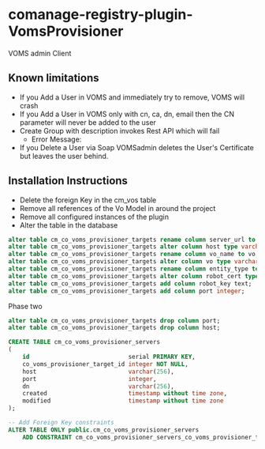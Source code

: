 # comanage-registry-plugin-VomsProvisioner
VOMS admin Client


## Known limitations
- If you Add a User in VOMS and immediately try to remove, VOMS will crash
- If you Add a User in VOMS only with cn, ca, dn, email then the CN parameter will never be added to the user
- Create Group with description invokes Rest API which will fail
  - Error Message:
- If you Delete a User via Soap VOMSadmin deletes the User's Certificate but leaves the user behind.

## Installation Instructions
- Delete the foreign Key in the cm_vos table
- Remove all references of the Vo Model in around the project
- Remove all configured instances of the plugin
- Alter the table in the database
```sql
alter table cm_co_voms_provisioner_targets rename column server_url to host;
alter table cm_co_voms_provisioner_targets alter column host type varchar(256);
alter table cm_co_voms_provisioner_targets rename column vo_name to vo;
alter table cm_co_voms_provisioner_targets alter column vo type varchar(96);
alter table cm_co_voms_provisioner_targets rename column entity_type to robot_cert;
alter table cm_co_voms_provisioner_targets alter column robot_cert type text;
alter table cm_co_voms_provisioner_targets add column robot_key text;
alter table cm_co_voms_provisioner_targets add column port integer;
```

Phase two
```sql
alter table cm_co_voms_provisioner_targets drop column port;
alter table cm_co_voms_provisioner_targets drop column host;

CREATE TABLE cm_co_voms_provisioner_servers
(
    id                            serial PRIMARY KEY,
    co_voms_provisioner_target_id integer NOT NULL,
    host                          varchar(256),
    port                          integer,
    dn                            varchar(256),
    created                       timestamp without time zone,
    modified                      timestamp without time zone
);

-- Add Foreign Key constraints
ALTER TABLE ONLY public.cm_co_voms_provisioner_servers
    ADD CONSTRAINT cm_co_voms_provisioner_servers_co_voms_provisioner_target_id_fkey FOREIGN KEY (co_voms_provisioner_target_id) REFERENCES public.cm_co_voms_provisioner_targets (id);

```